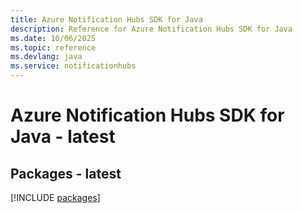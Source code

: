 ```yaml
---
title: Azure Notification Hubs SDK for Java
description: Reference for Azure Notification Hubs SDK for Java
ms.date: 10/06/2025
ms.topic: reference
ms.devlang: java
ms.service: notificationhubs
---
```

# Azure Notification Hubs SDK for Java - latest
## Packages - latest
[!INCLUDE [packages](notification-hubs-index.md)]